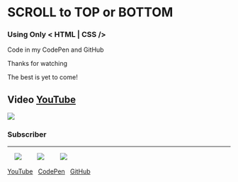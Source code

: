 # SCROLL to TOP or BOTTOM

### Using Only < HTML | CSS />

Code in my CodePen and GitHub

Thanks for watching

The best is yet to come!

## Video [YouTube](https://www.youtube.com/watch?v=VPRdSDTncK8 "YouTube")

[![](https://lh3.googleusercontent.com/t-lRYiBYsiiYRtD041G1Du4U9z9K3NEI9PBx4b5pNk24KRTuQfwdL5OdpEEsPK8-LilyHou8pDXHsq1xSnmWiZtaXp4O69peR32c1f2cx1dB5fmAjI5KCm3qYpKfkFGr5sFVm8f9rP89lWFDaOVIqlQYJjgvFmceR9GnyCcfgZDwhgM-iNwCgw5zsHIs1BKoTx-M6ga1wpjmkqNxNiTVW9aXQgQCy9XsFy7-stEttH1gRpn-QEAm0xN-jbFTUxDIMxH7elKrenvPd3c38leT-D3HxJzqPkHu02h5YemlQB2B38jpZKwLRUxOqby5mRoub4de2ARTV0n5UOOOYYG-ao5cWSHbzPS2Dp9g1cwnN_sNh-n2HhzJl-4H5pdqckpXg-BQ_I1qF2V8gmtsJVaz0BQTvjmtiYDHVJpbcSPUoZrbEx7qWo0xTv3QIw7dGZ-SXFGsLxmxd-dmpVrOrteuf8BLbBKIctavsmJUyAPJqbjzeRHvUW6UWVs7SXJgRzoZTEjsmdh1MiKSedv2sQwLOhHV7mWJlmtkGFEzdANKL4R8ahB_P-92WPn_pQBniLRrtw08tOL6zpuumjsEciLLl2qjyT0yb-D8og93Me7VfuYi-rlCsaMCxraJAfxsA1m056h5MYhOWGkhHsxOW_EJBreU6r8idSpjz0t4DgCyl7M1-KrlL6Tf=w1666-h937-no)](https://www.youtube.com/watch?v=VPRdSDTncK8 "YouTube")

### Subscriber

<hr>

&nbsp;&nbsp;&nbsp;&nbsp;[![](https://img.icons8.com/ios-filled/32/000000/youtube-play.png)](https://www.youtube.com/channel/UC1L00AiTiPEin5dnUCMHgdw "YouTube")&nbsp;&nbsp;&nbsp;&nbsp;&nbsp;&nbsp;&nbsp;&nbsp;
[![](https://img.icons8.com/material/32/000000/codepen.png)](https://codepen.io/lorenzecode "CodePen")&nbsp;&nbsp;&nbsp;&nbsp;&nbsp;&nbsp;&nbsp;&nbsp;
[![](https://img.icons8.com/material-rounded/32/000000/github.png)](https://github.com/lorenzecode "GitHub")

[YouTube](https://www.youtube.com/channel/UC1L00AiTiPEin5dnUCMHgdw)&nbsp;&nbsp;
[CodePen](https://codepen.io/lorenzecode)&nbsp;&nbsp;
[GitHub](https://github.com/lorenzecode)